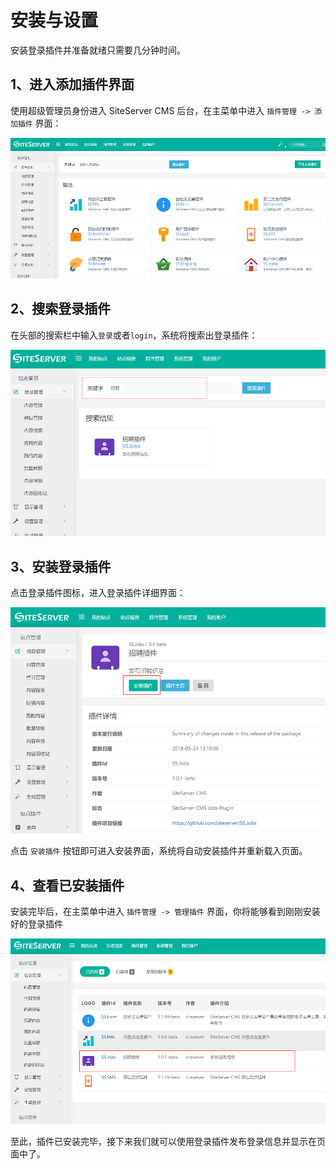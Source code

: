 # 安装与设置

安装登录插件并准备就绪只需要几分钟时间。

## 1、进入添加插件界面

使用超级管理员身份进入 SiteServer CMS 后台，在主菜单中进入 `插件管理 -> 添加插件` 界面：

![](assets/install/01.png)

## 2、搜索登录插件

在头部的搜索栏中输入`登录`或者`login`，系统将搜索出登录插件：

![](assets/install/02.png)

## 3、安装登录插件

点击登录插件图标，进入登录插件详细界面：

![](assets/install/03.png)

点击 `安装插件` 按钮即可进入安装界面，系统将自动安装插件并重新载入页面。

## 4、查看已安装插件

安装完毕后，在主菜单中进入 `插件管理 -> 管理插件` 界面，你将能够看到刚刚安装好的登录插件

![](assets/install/04.png)

至此，插件已安装完毕，接下来我们就可以使用登录插件发布登录信息并显示在页面中了。